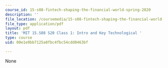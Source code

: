 ```yaml
---
course_id: 15-s08-fintech-shaping-the-financial-world-spring-2020
description: ''
file_location: /coursemedia/15-s08-fintech-shaping-the-financial-world-spring-2020/00e1e9bb7125a0fbc4fbc54cdd0463bf_MIT15-S08S20_class1.pdf
file_type: application/pdf
layout: pdf
title: 'MIT 15.S08 S20 Class 1: Intro and Key Technological '
type: course
uid: 00e1e9bb7125a0fbc4fbc54cdd0463bf

---
```

None